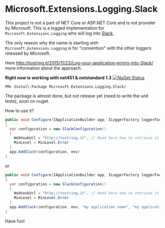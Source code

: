 # Microsoft.Extensions.Logging.Slack

This project is not a part of NET Core or ASP.NET Core and is not provider by Microsoft.
This is a logged implementation for `Microsoft.Extensions.Logging` who will log into [Slack](https://slack.com/).

The only reason why the name is starting with `Microsoft.Extensions.Logging` is for "convention" with the other loggers released by Microsoft.

Here http://tostring.it/2015/11/23/Log-your-application-errors-into-Slack/ more information about the approach.

**Right now is working with net451 & netstandard 1.3** [![NuGet Status](http://img.shields.io/nuget/v/Microsoft.Extensions.Logging.Slack.svg?style=flat)](https://www.nuget.org/packages/Microsoft.Extensions.Logging.Slack/)

```
PM> Install-Package Microsoft.Extensions.Logging.Slack/
```

The package is almost done, but not release yet (need to write the unit tests), soon on nuget.

How to use it?

```cs
public void Configure(IApplicationBuilder app, ILoggerFactory loggerFactory, IHostingEnvironment env)
{
  var configuration = new SlackConfiguration()
  {
    WebhookUrl = "http://tostring.it", // Read here how to retrieve it here http://tostring.it/2015/11/23/Log-your-application-errors-into-Slack/
    MinLevel = MinLevel.Error
  }
  app.AddSlack(configuration, env)
}
```

or

```cs
public void Configure(IApplicationBuilder app, ILoggerFactory loggerFactory)
{
  var configuration = new SlackConfiguration()
  {
    WebhookUrl = "http://tostring.it", // Read here how to retrieve it here http://tostring.it/2015/11/23/Log-your-application-errors-into-Slack/
    MinLevel = MinLevel.Error
  }
  app.AddSlack(configuration, env, "my application name", "my application environment")
}
```
Have fun!

